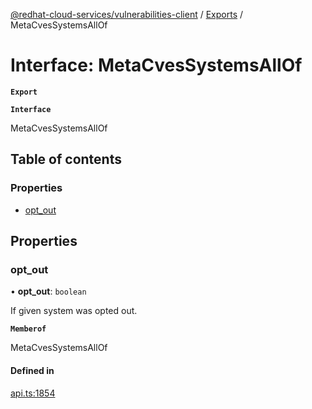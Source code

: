 [@redhat-cloud-services/vulnerabilities-client](../README.md) / [Exports](../modules.md) / MetaCvesSystemsAllOf

# Interface: MetaCvesSystemsAllOf

**`Export`**

**`Interface`**

MetaCvesSystemsAllOf

## Table of contents

### Properties

- [opt\_out](MetaCvesSystemsAllOf.md#opt_out)

## Properties

### opt\_out

• **opt\_out**: `boolean`

If given system was opted out.

**`Memberof`**

MetaCvesSystemsAllOf

#### Defined in

[api.ts:1854](https://github.com/RedHatInsights/javascript-clients/blob/master/packages/vulnerabilities/git-api/api.ts#L1854)
